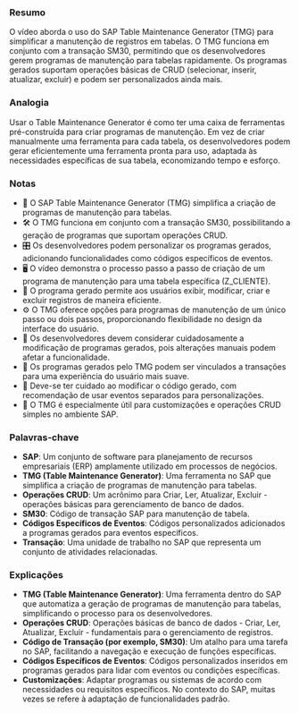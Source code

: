 ### Resumo
O vídeo aborda o uso do SAP Table Maintenance Generator (TMG) para simplificar a manutenção de registros em tabelas. O TMG funciona em conjunto com a transação SM30, permitindo que os desenvolvedores gerem programas de manutenção para tabelas rapidamente. Os programas gerados suportam operações básicas de CRUD (selecionar, inserir, atualizar, excluir) e podem ser personalizados ainda mais.

### Analogia
Usar o Table Maintenance Generator é como ter uma caixa de ferramentas pré-construída para criar programas de manutenção. Em vez de criar manualmente uma ferramenta para cada tabela, os desenvolvedores podem gerar eficientemente uma ferramenta pronta para uso, adaptada às necessidades específicas de sua tabela, economizando tempo e esforço.

### Notas

- 🔄 O SAP Table Maintenance Generator (TMG) simplifica a criação de programas de manutenção para tabelas.
- 🛠️ O TMG funciona em conjunto com a transação SM30, possibilitando a geração de programas que suportam operações CRUD.
- 🎛️ Os desenvolvedores podem personalizar os programas gerados, adicionando funcionalidades como códigos específicos de eventos.
- 🖥️ O vídeo demonstra o processo passo a passo de criação de um programa de manutenção para uma tabela específica (Z_CLIENTE).
- 🔄 O programa gerado permite aos usuários exibir, modificar, criar e excluir registros de maneira eficiente.
- ⚙️ O TMG oferece opções para programas de manutenção de um único passo ou dois passos, proporcionando flexibilidade no design da interface do usuário.
- 📝 Os desenvolvedores devem considerar cuidadosamente a modificação de programas gerados, pois alterações manuais podem afetar a funcionalidade.
- 🧩 Os programas gerados pelo TMG podem ser vinculados a transações para uma experiência do usuário mais suave.
- 🚧 Deve-se ter cuidado ao modificar o código gerado, com recomendação de usar eventos separados para personalizações.
- 💼 O TMG é especialmente útil para customizações e operações CRUD simples no ambiente SAP.

### Palavras-chave

- **SAP**: Um conjunto de software para planejamento de recursos empresariais (ERP) amplamente utilizado em processos de negócios.
- **TMG (Table Maintenance Generator)**: Uma ferramenta no SAP que simplifica a criação de programas de manutenção para tabelas.
- **Operações CRUD**: Um acrônimo para Criar, Ler, Atualizar, Excluir - operações básicas para gerenciamento de banco de dados.
- **SM30**: Código de transação SAP para manutenção de tabela.
- **Códigos Específicos de Eventos**: Códigos personalizados adicionados a programas gerados para eventos específicos.
- **Transação**: Uma unidade de trabalho no SAP que representa um conjunto de atividades relacionadas.

### Explicações

- **TMG (Table Maintenance Generator)**: Uma ferramenta dentro do SAP que automatiza a geração de programas de manutenção para tabelas, simplificando o processo para os desenvolvedores.
- **Operações CRUD**: Operações básicas de banco de dados - Criar, Ler, Atualizar, Excluir - fundamentais para o gerenciamento de registros.
- **Código de Transação (por exemplo, SM30)**: Um atalho para uma tarefa no SAP, facilitando a navegação e execução de funções específicas.
- **Códigos Específicos de Eventos**: Códigos personalizados inseridos em programas gerados para lidar com eventos ou condições específicas.
- **Customizações**: Adaptar programas ou sistemas de acordo com necessidades ou requisitos específicos. No contexto do SAP, muitas vezes se refere à adaptação de funcionalidades padrão.

